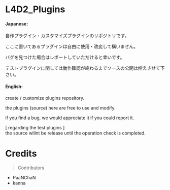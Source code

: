 # L4D2_Plugins
#### Japanese:  
  
自作プラグイン・カスタマイズプラグインのリポジトリです。

ここに置いてあるプラグインは自由に使用・改変して構いません。

バグを見つけた場合はレポートしていただけると幸いです。

テストプラグインに関しては動作確認が終わるまでソースの公開は控えさせて下さい。  

#### English:  
create / customize plugins repository.  

the plugins (source) here are free to use and modify.  

if you find a bug, we would appreciate it if you could report it.  

[ regarding the test plugins ]  
the source willnt be release until the operation check is completed.  
  
# Credits
> Contributors  
- PaaNChaN  
- kanna  
